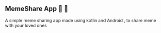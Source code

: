 ## MemeShare App :tada: :rocket:

A simple meme sharing app made using kotlin and Android , to share meme with your loved ones